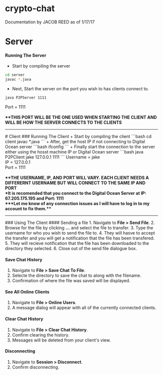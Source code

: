 # crypto-chat
Documentation by JACOB REED as of 1/17/17
# Server
#### Running The Server
+ Start by compiling the server 
```bash
cd server
javac *.java
```
+ Next, Start the server on the port you wish to has clients connect to.
```bash
java P2PServer 1111
```
Port = 1111<br><br>
<b>**THIS PORT WILL BE THE ONE USED WHEN STARTING THE CLIENT AND WILL BE HOW THE SERVER CONNECTS TO THE CLIENTS</b>

<hr>
# Client
### Running The Client
+ Start by compiling the client 
```bash
cd client
javac *.java
```
+ After, get the host IP if not connecting to Digital Ocean server
```bash
ifconfig
```
+ Finally start the connection to the server either using the hosst machine IP or Digital Ocean server
```bash
java P2PClient jake 127.0.0.1 1111
```
Username = jake <br>
IP = 127.0.0.1 <br>
Port = 1111<br> <br>
<b>**THE USERNAME, IP, AND PORT WILL VARY.  EACH CLIENT NEEDS A DIFFERERNT USERNAME BUT WILL CONNECT TO THE SAME IP AND PORT</b> <br>
<b>*It is recomended that you connect to the Digital Ocean Server at IP: 67.205.175.195 and Port: 1111 <br> ***Let me know of any connection issues as I will have to log in to my account to fix them.**</b>
<hr>
### Using The Client
#### Sending a file 
1. Navigate to <b> File > Send File</b>. 
2. Browse for the file by clicking <b>...</b> and select the file to transfer.
3. Type the username for who you wish to send the file to.
4. They will hasve to accept the transfer and you will get a notification that the file has been transfered.
5. They will recieve notification that the file has been downloaded to the directory they selected.
6. Close out of the send file dialogue box.

#### Save Chat History
1. Navigate to <b>File > Save Chat To File</b>.
2. Selecte the directory to save the chat to along with the filename.
3. Confirmation of where the file was saved will be displayed.

#### See All Online Clients
1. Navigate to <b>File > Online Users</b>.
2. A message dialog will appear with all of the currently connected clients.

#### Clear Chat History 
1. Navigate to <b>File > Clear Chat History</b>.
2. Confirm clearing the history.
3. Messages will be deleted from your client's view.

#### Disconnecting 
1. Navigate to <b>Session > Disconnect</b>.
2. Confirm disconnecting.
